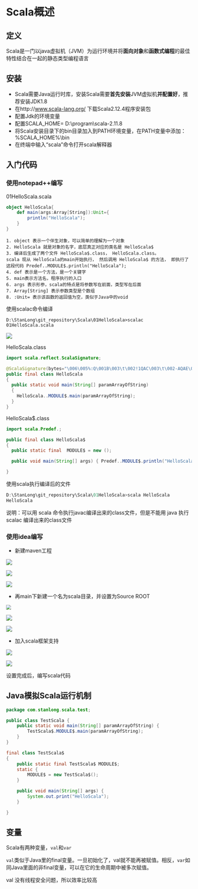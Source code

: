 # Scala概述

## 定义

Scala是一门以java虚拟机（JVM）为运行环境并将**面向对象**和**函数式编程**的最佳特性结合在一起的静态类型编程语言

## 安装

- Scala需要Java运行时库，安装Scala需要**首先安装**JVM虚拟机**并配置好**，推荐安装JDK1.8
- 在http://www.scala-lang.org/ 下载Scala2.12.4程序安装包
- 配置Jdk的环境变量
- 配置SCALA_HOME= D:\program\scala-2.11.8
- 将Scala安装目录下的bin目录加入到PATH环境变量，在PATH变量中添加：%SCALA_HOME%\bin
- 在终端中输入“scala”命令打开scala解释器

## 入门代码

### 使用notepad++编写

01HelloScala.scala

```scala
object HelloScala{
    def main(args:Array[String]):Unit={
        println("HelloScala");
    }
}
```


```
1. object 表示一个伴生对象，可以简单的理解为一个对象
2. HelloScala 就是对象的名字，底层真正对应的类名是 HelloScala$
3. 编译后生成了两个文件 HelloScala$.class， HelloScala.class。 
scala 现从 HelloScala的main开始执行， 然后调用 HelloScala$ 的方法， 即执行了这段代码 Predef..MODULE$.println("HelloScala");
4. def 表示是一个方法，是一个关键字
5. main表示方法名，程序执行的入口
6. args 表示形参，scala的特点是将参数写在前面，类型写在后面
7. Array[String] 表示参数类型是个数组
8. :Unit= 表示该函数的返回值为空，类似于Java中的void
```

使用scalac命令编译

```
D:\StanLong\git_repository\Scala\01HelloScala>scalac 01HelloScala.scala
```

![](./doc/02.png)

HelloScala.class

```java
import scala.reflect.ScalaSignature;

@ScalaSignature(bytes="\006\005%:Q\001B\003\t\002!1QAC\003\t\002-AQAE\001\005\002MAQ\001F\001\005\002U\t!\002S3mY>\0346-\0317b\025\0051\021a\002\037f[B$\030PP\002\001!\tI\021!D\001\006\005)AU\r\0347p'\016\fG.Y\n\003\0031\001\"!\004\t\016\0039Q\021aD\001\006g\016\fG.Y\005\003#9\021a!\0218z%\0264\027A\002\037j]&$h\bF\001\t\003\021i\027-\0338\025\005YI\002CA\007\030\023\tAbB\001\003V]&$\b\"\002\016\004\001\004Y\022\001B1sON\0042!\004\017\037\023\tibBA\003BeJ\f\027\020\005\002 M9\021\001\005\n\t\003C9i\021A\t\006\003G\035\ta\001\020:p_Rt\024BA\023\017\003\031\001&/\0323fM&\021q\005\013\002\007'R\024\030N\\4\013\005\025r\001")
public final class HelloScala
{
  public static void main(String[] paramArrayOfString)
  {
    HelloScala..MODULE$.main(paramArrayOfString);
  }
}
```

HelloScala$.class

```java
import scala.Predef.;

public final class HelloScala$
{
  public static final  MODULE$ = new ();

  public void main(String[] args) { Predef..MODULE$.println("HelloScala"); }

}
```

使用scala执行编译后的文件

```scala
D:\StanLong\git_repository\Scala\01HelloScala>scala HelloScala
HelloScala
```

说明：可以用 scala 命令执行javac编译出来的class文件，但是不能用 java 执行 scalac 编译出来的class文件

### 使用idea编写

- 新建maven工程

![](./doc/03.png)

![](./doc/04.png)



![](./doc/05.png)

- 再main下新建一个名为scala目录，并设置为Source ROOT

<img src="./doc/06.png" style="zoom: 80%;" />

![](./doc/07.png)

![](./doc/08.png)

- 加入scala框架支持

![](./doc/09.png)

![](./doc/10.png)

设置完成后，编写scala代码

## Java模拟Scala运行机制

```java
package com.stanlong.scala.test;

public class TestScala {
    public static void main(String[] paramArrayOfString) {
        TestScala$.MODULE$.main(paramArrayOfString);
    }
}

final class TestScala$
{
    public static final TestScala$ MODULE$;
    static {
        MODULE$ = new TestScala$();
    }

    public void main(String[] args) {
        System.out.print("HelloScala");
    }

}
```

## 变量

Scala有两种变量，`val`和`var`

`val`类似于Java里的final变量。一旦初始化了，val就不能再被赋值。相反，`var`如同Java里面的非final变量，可以在它的生命周期中被多次赋值。

val 没有线程安全问题，所以效率比较高